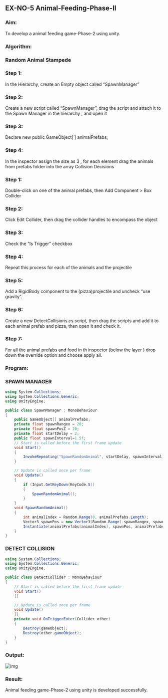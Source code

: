 ## EX-NO-5 Animal-Feeding-Phase-II
### Aim:

To develop a animal feeding game-Phase-2 using unity.
### Algorithm:
### Random Animal Stampede
### Step 1:

In the Hierarchy, create an Empty object called “SpawnManager”
### Step 2:

Create a new script called “SpawnManager”, drag the script and attach it to the Spawn Manager in the hierarchy , and open it
### Step 3:

Declare new public GameObject[ ] animalPrefabs;
### Step 4:

In the inspector assign the size as 3 , for each element drag the animals from prefabs folder into the array
Collision Decisions
### Step 1:

Double-click on one of the animal prefabs, then Add Component > Box Collider
### Step 2:

Click Edit Collider, then drag the collider handles to encompass the object
### Step 3:

Check the “Is Trigger” checkbox
### Step 4:

Repeat this process for each of the animals and the projectile
### Step 5:

Add a RigidBody component to the (pizza)projectile and uncheck “use gravity”.
### Step 6:

Create a new DetectCollisions.cs script, then drag the scripts and add it to each animal prefab and pizza, then open it and check it.
### Step 7:

For all the animal prefabs and food in th inspector (below the layer ) drop down the override option and choose apply all.
### Program:
### SPAWN MANAGER
```c#
using System.Collections;
using System.Collections.Generic;
using UnityEngine;

public class SpawnManager : MonoBehaviour
{
    public GameObject[] animalPrefabs;
    private float spawnRangex = 20;
    private float spawnPosZ = 20;
    private float startDelay = 2;
    public float spawnInterval=1.5f;
    // Start is called before the first frame update
    void Start()
    {
        InvokeRepeating("SpawnRandomAnimal", startDelay, spawnInterval);
    }

    // Update is called once per frame
    void Update()
    {
        if (Input.GetKeyDown(KeyCode.S))
        {
            SpawnRandomAnimal();
        }
    }
    void SpawnRandomAnimal()
    {
        int animalIndex = Random.Range(0, animalPrefabs.Length);
        Vector3 spawnPos = new Vector3(Random.Range(-spawnRangex, spawnRangex), 0, spawnPosZ);
        Instantiate(animalPrefabs[animalIndex], spawnPos, animalPrefabs[animalIndex].transform.rotation);
    }
}
```
### DETECT COLLISION
```c#
using System.Collections;
using System.Collections.Generic;
using UnityEngine;

public class DetectCollider : MonoBehaviour
{
    // Start is called before the first frame update
    void Start()
    {}

    // Update is called once per frame
    void Update()
    {}
    private void OnTriggerEnter(Collider other)
    {
        Destroy(gameObject);
        Destroy(other.gameObject);
    }
}
```
### Output:
![img](https://user-images.githubusercontent.com/93427246/243053053-c2f9b66c-6961-4bb7-8004-492a27d78624.png)

### Result:

Animal feeding game-Phase-2 using unity is developed successfully.
